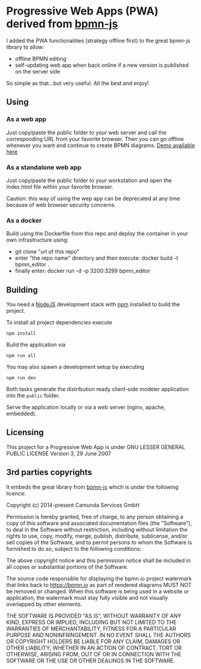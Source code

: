 # Progressive Web Apps (PWA) derived from [bpmn-js](https://github.com/bpmn-io/bpmn-js)
I added the PWA functionalities (strategy offline first) to the great bpmn-js library to allow:

- offline BPMN editing
- self-updating web app when back online if a new version is published on the server side

So simple as that...but very useful.
All the best and enjoy!

## Using

### As a web app

Just copy/paste the public folder to your web server and call the corresponding URL from your favorite browser.
Then you can go offline whenever you want and continue to create BPMN diagrams.
[Demo available here](https://bpmn.bienpratique.fr)

### As a standalone web app

Just copy/paste the public folder to your workstation and open the index.html file within your favorite browser.

Caution: this way of using the wep app can be deprecated at any time because of web browser security concerns.

### As a docker

Build using the Dockerfile from this repo and deploy the container in your own infrastructure using:
- git clone "url of this repo"
- enter "the repo name" directory and then execute: docker build -t bpmn_editor .
- finally enter: docker run -d -p 3200:3299 bpmn_editor


## Building

You need a [NodeJS](http://nodejs.org) development stack with [npm](https://npmjs.org) installed to build the project.

To install all project dependencies execute

```
npm install
```

Build the application via

```
npm run all
```

You may also spawn a development setup by executing

```
npm run dev
```

Both tasks generate the distribution ready client-side modeler application into the `public` folder.

Serve the application locally or via a web server (nginx, apache, embedded).

## Licensing

This project for a Progressive Web App is under GNU LESSER GENERAL PUBLIC LICENSE Version 3, 29 June 2007 

## 3rd parties copyrights

It embeds the great library from [bpmn-js](https://github.com/bpmn-io/bpmn-js) which is under the following licence:

      
Copyright (c) 2014-present Camunda Services GmbH

Permission is hereby granted, free of charge, to any person obtaining a copy of
this software and associated documentation files (the "Software"), to deal in the
Software without restriction, including without limitation the rights to use, copy,
modify, merge, publish, distribute, sublicense, and/or sell copies of the Software,
and to permit persons to whom the Software is furnished to do so, subject to the
following conditions:

The above copyright notice and this permission notice shall be included in all
copies or substantial portions of the Software.

The source code responsible for displaying the bpmn.io project watermark that
links back to https://bpmn.io as part of rendered diagrams MUST NOT be
removed or changed. When this software is being used in a website or application,
the watermark must stay fully visible and not visually overlapped by other elements.

THE SOFTWARE IS PROVIDED "AS IS", WITHOUT WARRANTY OF ANY KIND, EXPRESS OR IMPLIED,
INCLUDING BUT NOT LIMITED TO THE WARRANTIES OF MERCHANTABILITY, FITNESS FOR A PARTICULAR
PURPOSE AND NONINFRINGEMENT. IN NO EVENT SHALL THE AUTHORS OR COPYRIGHT HOLDERS BE
LIABLE FOR ANY CLAIM, DAMAGES OR OTHER LIABILITY, WHETHER IN AN ACTION OF CONTRACT,
TORT OR OTHERWISE, ARISING FROM, OUT OF OR IN CONNECTION WITH THE SOFTWARE OR THE USE
OR OTHER DEALINGS IN THE SOFTWARE.
      
    

